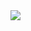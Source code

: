<img align="right" src="https://github-readme-stats.vercel.app/api?username=Hyejeongdd&show_icons=true">
